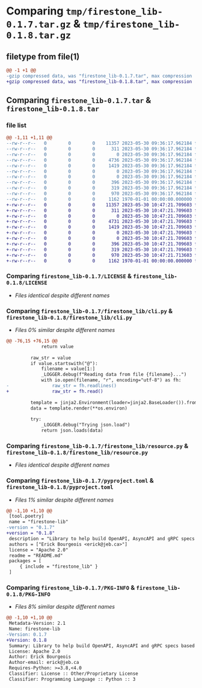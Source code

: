 # Comparing `tmp/firestone_lib-0.1.7.tar.gz` & `tmp/firestone_lib-0.1.8.tar.gz`

## filetype from file(1)

```diff
@@ -1 +1 @@
-gzip compressed data, was "firestone_lib-0.1.7.tar", max compression
+gzip compressed data, was "firestone_lib-0.1.8.tar", max compression
```

## Comparing `firestone_lib-0.1.7.tar` & `firestone_lib-0.1.8.tar`

### file list

```diff
@@ -1,11 +1,11 @@
--rw-r--r--   0        0        0    11357 2023-05-30 09:36:17.962184 firestone_lib-0.1.7/LICENSE
--rw-r--r--   0        0        0      311 2023-05-30 09:36:17.962184 firestone_lib-0.1.7/README.md
--rw-r--r--   0        0        0        0 2023-05-30 09:36:17.962184 firestone_lib-0.1.7/firestone_lib/__init__.py
--rw-r--r--   0        0        0     4736 2023-05-30 09:36:17.962184 firestone_lib-0.1.7/firestone_lib/cli.py
--rw-r--r--   0        0        0     1419 2023-05-30 09:36:17.962184 firestone_lib-0.1.7/firestone_lib/resource.py
--rw-r--r--   0        0        0        0 2023-05-30 09:36:17.962184 firestone_lib-0.1.7/firestone_lib/resources/__init__.py
--rw-r--r--   0        0        0        0 2023-05-30 09:36:17.962184 firestone_lib-0.1.7/firestone_lib/resources/logging/__init__.py
--rw-r--r--   0        0        0      396 2023-05-30 09:36:17.962184 firestone_lib-0.1.7/firestone_lib/resources/logging/cli.conf
--rw-r--r--   0        0        0      319 2023-05-30 09:36:17.962184 firestone_lib-0.1.7/firestone_lib/utils.py
--rw-r--r--   0        0        0      970 2023-05-30 09:36:17.962184 firestone_lib-0.1.7/pyproject.toml
--rw-r--r--   0        0        0     1162 1970-01-01 00:00:00.000000 firestone_lib-0.1.7/PKG-INFO
+-rw-r--r--   0        0        0    11357 2023-05-30 10:47:21.709603 firestone_lib-0.1.8/LICENSE
+-rw-r--r--   0        0        0      311 2023-05-30 10:47:21.709603 firestone_lib-0.1.8/README.md
+-rw-r--r--   0        0        0        0 2023-05-30 10:47:21.709603 firestone_lib-0.1.8/firestone_lib/__init__.py
+-rw-r--r--   0        0        0     4731 2023-05-30 10:47:21.709603 firestone_lib-0.1.8/firestone_lib/cli.py
+-rw-r--r--   0        0        0     1419 2023-05-30 10:47:21.709603 firestone_lib-0.1.8/firestone_lib/resource.py
+-rw-r--r--   0        0        0        0 2023-05-30 10:47:21.709603 firestone_lib-0.1.8/firestone_lib/resources/__init__.py
+-rw-r--r--   0        0        0        0 2023-05-30 10:47:21.709603 firestone_lib-0.1.8/firestone_lib/resources/logging/__init__.py
+-rw-r--r--   0        0        0      396 2023-05-30 10:47:21.709603 firestone_lib-0.1.8/firestone_lib/resources/logging/cli.conf
+-rw-r--r--   0        0        0      319 2023-05-30 10:47:21.709603 firestone_lib-0.1.8/firestone_lib/utils.py
+-rw-r--r--   0        0        0      970 2023-05-30 10:47:21.713603 firestone_lib-0.1.8/pyproject.toml
+-rw-r--r--   0        0        0     1162 1970-01-01 00:00:00.000000 firestone_lib-0.1.8/PKG-INFO
```

### Comparing `firestone_lib-0.1.7/LICENSE` & `firestone_lib-0.1.8/LICENSE`

 * *Files identical despite different names*

### Comparing `firestone_lib-0.1.7/firestone_lib/cli.py` & `firestone_lib-0.1.8/firestone_lib/cli.py`

 * *Files 0% similar despite different names*

```diff
@@ -76,15 +76,15 @@
             return value
 
         raw_str = value
         if value.startswith("@"):
             filename = value[1:]
             _LOGGER.debug(f"Reading data from file {filename}...")
             with io.open(filename, "r", encoding="utf-8") as fh:
-                raw_str = fh.readlines()
+                raw_str = fh.read()
 
         template = jinja2.Environment(loader=jinja2.BaseLoader()).from_string(raw_str)
         data = template.render(**os.environ)
 
         try:
             _LOGGER.debug("Trying json.load")
             return json.loads(data)
```

### Comparing `firestone_lib-0.1.7/firestone_lib/resource.py` & `firestone_lib-0.1.8/firestone_lib/resource.py`

 * *Files identical despite different names*

### Comparing `firestone_lib-0.1.7/pyproject.toml` & `firestone_lib-0.1.8/pyproject.toml`

 * *Files 1% similar despite different names*

```diff
@@ -1,10 +1,10 @@
 [tool.poetry]
 name = "firestone-lib"
-version = "0.1.7"
+version = "0.1.8"
 description = "Library to help build OpenAPI, AsyncAPI and gRPC specs based off one or more resource json schema files"
 authors = ["Erick Bourgeois <erick@jeb.ca>"]
 license = "Apache 2.0"
 readme = "README.md"
 packages = [
     { include = "firestone_lib" }
 ]
```

### Comparing `firestone_lib-0.1.7/PKG-INFO` & `firestone_lib-0.1.8/PKG-INFO`

 * *Files 8% similar despite different names*

```diff
@@ -1,10 +1,10 @@
 Metadata-Version: 2.1
 Name: firestone-lib
-Version: 0.1.7
+Version: 0.1.8
 Summary: Library to help build OpenAPI, AsyncAPI and gRPC specs based off one or more resource json schema files
 License: Apache 2.0
 Author: Erick Bourgeois
 Author-email: erick@jeb.ca
 Requires-Python: >=3.8,<4.0
 Classifier: License :: Other/Proprietary License
 Classifier: Programming Language :: Python :: 3
```


